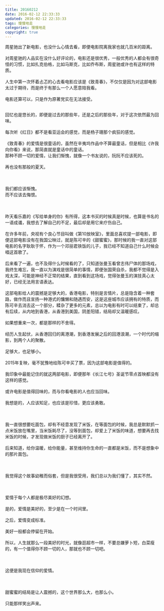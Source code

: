 ```yaml
---
title: 20160212
date: 2016-02-12 22:33:33
updated: 2016-02-12 22:33:33
tags: 慢慢地走
categories: 慢慢地走
copyright: true
---
```


周星驰出了新电影，也没什么心情去看，即便电影院离我家也就几百米的距离。</br></br>
对周星驰的人品实在没什么好评论的，电影还是很优秀，一般优秀的人都会有很奇怪的习惯，比如扎克伯格，比如马斯克，比如乔布斯，周星驰或许也有这样的特质。</br></br>
人生中第一次怀着忐忑的心去看电影应该是《致青春》，不仅仅是因为对这部电影太过于期待，而是终于有那么一个人愿意陪我看。</br></br>电影还算可以，只是作为原著党实在无法接受。</br></br>

回忆也是悠长的，即便是过去的那些年，还是之后的那些年，对于这次依然最为回味。</br></br>
每次听《红日》都不是看亚运会的感觉，而是杨子珊那个疯狂的感觉。</br></br>
《致青春》的爱情是很童话的，虽然在辛夷坞作品中不算最童话，但是相比《许我向你看》来说，那简直就是童话中的童话。</br>
那种不顾一切的爱情，让我们惭愧，就像一个书友说的，阮阮不应该死的。</br></br>
再也没有那般的夏天。</br></br></br></br>我们都应该惭愧。</br>而不应该去悔恨。</br></br></br></br>昨天看乐嘉的《写给单身的你》有所得，这本书买的时候真是时候，也算是书名的一语成谶，我想去了解自己的不足，最后却是用它来疗伤自己。</br></br>
在许多年前，央视有个良心节目叫做《第10放映室》，里面总喜欢提一部电影，即便这部电影没有在我国公映过，就是陈可辛的《甜蜜蜜》，那时候的我一直对这部电影的名字耿耿于怀，作为一个邓丽君铁饭的儿子，我已经不知道自己什么时候会唱这首歌了。</br></br>
后来看了一遍，也不及得什么时候看的了，只知道张曼玉看曾志伟尸体的那场戏，我终生难忘，我一直以为演戏是很简单的事情，即便张国荣自杀，我都不觉得是入戏太深，可能是神经不正常的结果，直到看到这场戏，觉得张曼玉的演技真心太好，已经无法用言语表达。</br></br>这部电影给人的震撼是足够大的，香港电影，特别是言情片，总是隐含着一种套路，做作而且宣扬一种港式的慵懒和随遇而安，这是这座城市应该拥有的特质，而陈可辛去消去这一个部分，糅杂了更多的元素，总以为电影有时可以结束了，却总有后续，从内地到香港，从香港到美国，阴差阳错，结局却又温暖感叹。</br></br>如果想重来一次，都是那样的不舍得。</br></br>经历人生起伏，从香港回归的离港潮，到香港发展之后的回港浪潮，一个时代的缩影，到两个人的聚散。</br></br>足够大，也足够小。</br></br>2015年复映，毫不犹豫地给陈可辛买了票，因为这部电影是值得的。</br></br>我印象中最能记住的就这两部电影，即便那年《长江七号》圣诞节零点首映都没有这样的感觉。</br></br>或许电影是值得回味的，而与你看电影的人也应当回味。</br></br>我想是的，人应该知足，也应该是珍惜，更应该勇敢。</br></br></br></br>我一直很想要吃面包，却有不经意发现了米饭，在等面包的时候，我总是默默抓一点米饭放在嘴里，当米饭耗尽了，没等到面包，却爱上了米饭的味道，想要再去找米饭的时候，才发现做米饭的厨子已经离开了。</br></br>后来知道，给你温暖，给你能量，甚至维持你生命的一直都是米饭，而不是想象中的那片面包。</br></br></br></br>我觉得这个故事幼稚而俗套，但是我很受用，我们总以为我们懂了，其实不然。</br></br></br></br>爱情于每个人都是极尽美好的幻想。</br></br>是的，爱情是美好的，至少是在一个时间里。</br></br>之后，爱情变成标准。</br></br>美好一般都会停留在开始。</br></br>所以，人生就那么一段美好的时光，就像逛超市一样，不要总嫌萝卜短，白菜瘦的，有一个值得你不顾一切的人，那就也不顾一切吧。</br></br></br></br>这便是我现在信仰的爱情。</br></br></br></br>甜蜜蜜的结局是让人震撼的，这个世界那么大，也那么小。</br></br>只能那样笑出声来。
